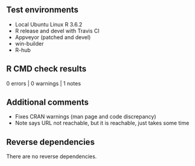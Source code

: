## Test environments
* Local Ubuntu Linux R 3.6.2
* R release and devel with Travis CI
* Appveyor (patched and devel)
* win-builder
* R-hub

## R CMD check results

0 errors | 0 warnings | 1 notes


## Additional comments
* Fixes CRAN warnings (man page and code discrepancy)
* Note says URL not reachable, but it is reachable, just takes some time

## Reverse dependencies

There are no reverse dependencies.
